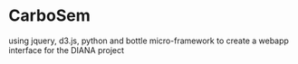 # CarboSem
using jquery, d3.js, python and bottle micro-framework to create a webapp interface for the DIANA project  

